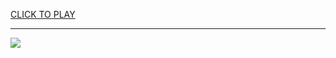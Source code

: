 
<a href="https://premium76.site?title=arkadium_games_unblocked&ref=13M">CLICK TO PLAY</a></h3>
<hr>

<a href="https://premium76.site?title=arkadium_games_unblocked&ref=13M"><img src="https://clearcache.store/games.png"></a>


